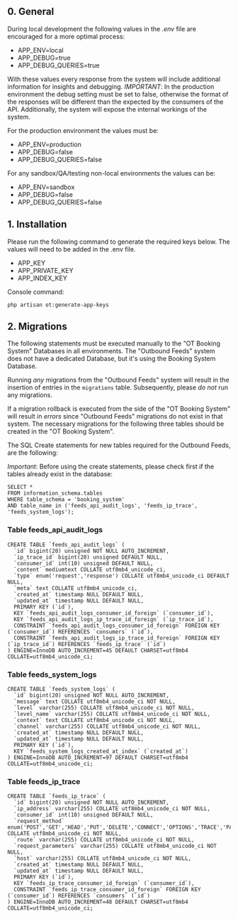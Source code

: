 ## 0. General

During local development the following values in the *.env* file are encouraged for a more optimal process:
- APP_ENV=local
- APP_DEBUG=true
- APP_DEBUG_QUERIES=true

With these values every response from the system will include additional information for insights and debugging.
*IMPORTANT*: In the production environment the debug setting must be set to false, otherwise the format of the responses
will be different than the expected by the consumers of the API. Additionally, the system will expose the internal workings
of the system.

For the production environment the values must be:
- APP_ENV=production
- APP_DEBUG=false
- APP_DEBUG_QUERIES=false

For any sandbox/QA/testing non-local environments the values can be:
- APP_ENV=sandbox
- APP_DEBUG=false
- APP_DEBUG_QUERIES=false

## 1. Installation

Please run the following command to generate the required keys below. The values will need to be added in the .env file.
- APP_KEY
- APP_PRIVATE_KEY
- APP_INDEX_KEY

Console command:
```
php artisan ot:generate-app-keys
```

## 2. Migrations
The following statements must be executed manually to the "OT Booking System" Databases in all environments.
The "Outbound Feeds" system does not have a dedicated Database, but it's using the Booking System Database.

Running *any* migrations from the "Outbound Feeds" system will result in the insertion of entries in the `migrations` table.
Subsequently, please *do not* run any migrations.

If a migration rollback is executed from the side of the "OT Booking System" will result in *errors* since "Outbound Feeds" migrations
do not exist in that system. The necessary migrations for the following three tables should be created in the "OT Booking System".

The SQL Create statements for new tables required for the Outbound Feeds, are the following:

*Important*: Before using the create statements, please check first if the tables already exist in the database:
```
SELECT *
FROM information_schema.tables
WHERE table_schema = 'booking_system'
AND table_name in ('feeds_api_audit_logs', 'feeds_ip_trace', 'feeds_system_logs');
```

### Table feeds_api_audit_logs
```
CREATE TABLE `feeds_api_audit_logs` (
  `id` bigint(20) unsigned NOT NULL AUTO_INCREMENT,
  `ip_trace_id` bigint(20) unsigned DEFAULT NULL,
  `consumer_id` int(10) unsigned DEFAULT NULL,
  `content` mediumtext COLLATE utf8mb4_unicode_ci,
  `type` enum('request','response') COLLATE utf8mb4_unicode_ci DEFAULT NULL,
  `meta` text COLLATE utf8mb4_unicode_ci,
  `created_at` timestamp NULL DEFAULT NULL,
  `updated_at` timestamp NULL DEFAULT NULL,
  PRIMARY KEY (`id`),
  KEY `feeds_api_audit_logs_consumer_id_foreign` (`consumer_id`),
  KEY `feeds_api_audit_logs_ip_trace_id_foreign` (`ip_trace_id`),
  CONSTRAINT `feeds_api_audit_logs_consumer_id_foreign` FOREIGN KEY (`consumer_id`) REFERENCES `consumers` (`id`),
  CONSTRAINT `feeds_api_audit_logs_ip_trace_id_foreign` FOREIGN KEY (`ip_trace_id`) REFERENCES `feeds_ip_trace` (`id`)
) ENGINE=InnoDB AUTO_INCREMENT=45 DEFAULT CHARSET=utf8mb4 COLLATE=utf8mb4_unicode_ci;
```

### Table feeds_system_logs
```
CREATE TABLE `feeds_system_logs` (
  `id` bigint(20) unsigned NOT NULL AUTO_INCREMENT,
  `message` text COLLATE utf8mb4_unicode_ci NOT NULL,
  `level` varchar(255) COLLATE utf8mb4_unicode_ci NOT NULL,
  `level_name` varchar(255) COLLATE utf8mb4_unicode_ci NOT NULL,
  `context` text COLLATE utf8mb4_unicode_ci NOT NULL,
  `channel` varchar(255) COLLATE utf8mb4_unicode_ci NOT NULL,
  `created_at` timestamp NULL DEFAULT NULL,
  `updated_at` timestamp NULL DEFAULT NULL,
  PRIMARY KEY (`id`),
  KEY `feeds_system_logs_created_at_index` (`created_at`)
) ENGINE=InnoDB AUTO_INCREMENT=97 DEFAULT CHARSET=utf8mb4 COLLATE=utf8mb4_unicode_ci;
```

### Table feeds_ip_trace
```
CREATE TABLE `feeds_ip_trace` (
  `id` bigint(20) unsigned NOT NULL AUTO_INCREMENT,
  `ip_address` varchar(255) COLLATE utf8mb4_unicode_ci NOT NULL,
  `consumer_id` int(10) unsigned DEFAULT NULL,
  `request_method` enum('POST','GET','HEAD','PUT','DELETE','CONNECT','OPTIONS','TRACE','PATCH') COLLATE utf8mb4_unicode_ci NOT NULL,
  `route` varchar(255) COLLATE utf8mb4_unicode_ci NOT NULL,
  `request_parameters` varchar(255) COLLATE utf8mb4_unicode_ci NOT NULL,
  `host` varchar(255) COLLATE utf8mb4_unicode_ci NOT NULL,
  `created_at` timestamp NULL DEFAULT NULL,
  `updated_at` timestamp NULL DEFAULT NULL,
  PRIMARY KEY (`id`),
  KEY `feeds_ip_trace_consumer_id_foreign` (`consumer_id`),
  CONSTRAINT `feeds_ip_trace_consumer_id_foreign` FOREIGN KEY (`consumer_id`) REFERENCES `consumers` (`id`)
) ENGINE=InnoDB AUTO_INCREMENT=48 DEFAULT CHARSET=utf8mb4 COLLATE=utf8mb4_unicode_ci;
```
